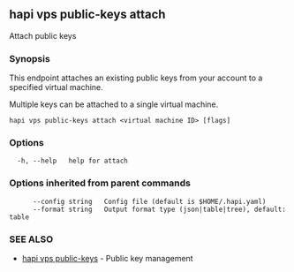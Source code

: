 ## hapi vps public-keys attach

Attach public keys

### Synopsis

This endpoint attaches an existing public keys from your account to a specified virtual machine.

Multiple keys can be attached to a single virtual machine.

```
hapi vps public-keys attach <virtual machine ID> [flags]
```

### Options

```
  -h, --help   help for attach
```

### Options inherited from parent commands

```
      --config string   Config file (default is $HOME/.hapi.yaml)
      --format string   Output format type (json|table|tree), default: table
```

### SEE ALSO

* [hapi vps public-keys](hapi_vps_public-keys.md)	 - Public key management


